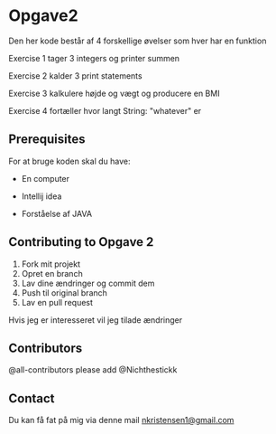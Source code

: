 # Opgave2
Den her kode består af 4 forskellige øvelser som hver har en funktion

Exercise 1 tager 3 integers og printer summen

Exercise 2 kalder 3 print statements

Exercise 3 kalkulere højde og vægt og producere en BMI

Exercise 4 fortæller hvor langt String: "whatever" er

## Prerequisites
For at bruge koden skal du have:

+ En computer

+ Intellij idea

+ Forståelse af JAVA

## Contributing to Opgave 2

1. Fork mit projekt
2. Opret en branch
3. Lav dine ændringer og commit dem
4. Push til original branch
5. Lav en pull request

Hvis jeg er interesseret vil jeg tilade ændringer

## Contributors
@all-contributors please add @Nichthestickk

## Contact
Du kan få fat på mig via denne mail nkristensen1@gmail.com


